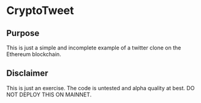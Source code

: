 # CryptoTweet

## Purpose

This is just a simple and incomplete example of a twitter clone on the Ethereum blockchain.

## Disclaimer

This is just an exercise. The code is untested and alpha quality at best. DO NOT DEPLOY THIS ON MAINNET.

